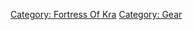 [Category: Fortress Of Kra](Category:_Fortress_Of_Kra "wikilink")
[Category: Gear](Category:_Gear "wikilink")
